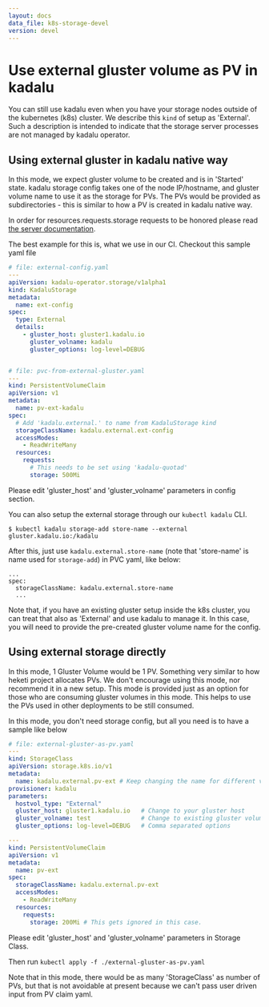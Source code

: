 ```yaml
---
layout: docs
data_file: k8s-storage-devel
version: devel
---
```

# Use external gluster volume as PV in kadalu

You can still use kadalu even when you have your storage nodes outside
of the kubernetes (k8s) cluster. We describe this `kind` of setup as
'External'. Such a description is intended to indicate that the storage
server processes are not managed by kadalu operator.

## Using external gluster in kadalu native way

In this mode, we expect gluster volume to be created and is in 'Started' state.
kadalu storage config takes one of the node IP/hostname, and gluster volume name
to use it as the storage for PVs. The PVs would be provided as subdirectories -
this is similar to how a PV is created in kadalu native way.

In order for resources.requests.storage requests to be honored please read [the server documentation](https://github.com/kadalu/kadalu/tree/devel/server/README.md).

The best example for this is, what we use in our CI. Checkout this
sample yaml file

```yaml
# file: external-config.yaml
---
apiVersion: kadalu-operator.storage/v1alpha1
kind: KadaluStorage
metadata:
  name: ext-config
spec:
  type: External
  details:
    - gluster_host: gluster1.kadalu.io
      gluster_volname: kadalu
      gluster_options: log-level=DEBUG


# file: pvc-from-external-gluster.yaml
---
kind: PersistentVolumeClaim
apiVersion: v1
metadata:
  name: pv-ext-kadalu
spec:
  # Add 'kadalu.external.' to name from KadaluStorage kind
  storageClassName: kadalu.external.ext-config
  accessModes:
    - ReadWriteMany
  resources:
    requests:
      # This needs to be set using 'kadalu-quotad'
      storage: 500Mi

```

Please edit 'gluster_host' and 'gluster_volname' parameters in config section.

You can also setup the external storage through our `kubectl kadalu` CLI.

```console
$ kubectl kadalu storage-add store-name --external gluster.kadalu.io:/kadalu
```

After this, just use `kadalu.external.store-name` (note that 'store-name' is
name used for `storage-add`) in PVC yaml, like below:

```
...
spec:
  storageClassName: kadalu.external.store-name
  ...
```

Note that, if you have an existing gluster setup inside the k8s cluster, you can
treat that also as 'External' and use kadalu to manage it. In this case, you
will need to provide the pre-created gluster volume name for the config.


## Using external storage directly

In this mode, 1 Gluster Volume would be 1 PV. Something very similar to how heketi
project allocates PVs. We don't encourage using this mode, nor recommend it in a
new setup. This mode is provided just as an option for those who are consuming
gluster volumes in this mode. This helps to use the PVs used in other deployments
to be still consumed.

In this mode, you don't need storage config, but all you need is to have a sample
like below

```yaml
# file: external-gluster-as-pv.yaml
---
kind: StorageClass
apiVersion: storage.k8s.io/v1
metadata:
  name: kadalu.external.pv-ext # Keep changing the name for different volumes
provisioner: kadalu
parameters:
  hostvol_type: "External"
  gluster_host: gluster1.kadalu.io   # Change to your gluster host
  gluster_volname: test              # Change to existing gluster volume
  gluster_options: log-level=DEBUG   # Comma separated options

---
kind: PersistentVolumeClaim
apiVersion: v1
metadata:
  name: pv-ext
spec:
  storageClassName: kadalu.external.pv-ext
  accessModes:
    - ReadWriteMany
  resources:
    requests:
      storage: 200Mi # This gets ignored in this case.
```

Please edit 'gluster_host' and 'gluster_volname' parameters in Storage Class.

Then run `kubectl apply -f ./external-gluster-as-pv.yaml`

Note that in this mode, there would be as many 'StorageClass' as number of PVs, but
that is not avoidable at present because we can't pass user driven input from PV claim
yaml.
